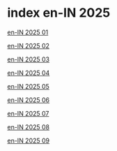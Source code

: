 # index en-IN 2025

<a href="./01">en-IN 2025 01</a>

<a href="./02">en-IN 2025 02</a>

<a href="./03">en-IN 2025 03</a>

<a href="./04">en-IN 2025 04</a>

<a href="./05">en-IN 2025 05</a>

<a href="./06">en-IN 2025 06</a>

<a href="./07">en-IN 2025 07</a>

<a href="./08">en-IN 2025 08</a>

<a href="./09">en-IN 2025 09</a>
